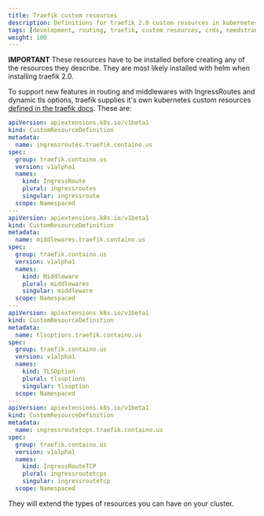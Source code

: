 ```yaml
---
title: Traefik custom resources
description: Definitions for traefik 2.0 custom resources in kubernetes
tags: [development, routing, traefik, custom resources, crds, needstranslation]
weight: 100
---
```


**IMPORTANT** These resources have to be installed before creating any of the resources they describe. They are most likely installed with helm when installing traefik 2.0.

To support new features in routing and middlewares with IngressRoutes and dynamic tls options, traefik supplies it's own kubernetes custom resources [defined in the traefik docs](https://docs.traefik.io/reference/dynamic-configuration/kubernetes-crd/).
These are:

```yaml
apiVersion: apiextensions.k8s.io/v1beta1
kind: CustomResourceDefinition
metadata:
  name: ingressroutes.traefik.containo.us
spec:
  group: traefik.containo.us
  version: v1alpha1
  names:
    kind: IngressRoute
    plural: ingressroutes
    singular: ingressroute
  scope: Namespaced
---
apiVersion: apiextensions.k8s.io/v1beta1
kind: CustomResourceDefinition
metadata:
  name: middlewares.traefik.containo.us
spec:
  group: traefik.containo.us
  version: v1alpha1
  names:
    kind: Middleware
    plural: middlewares
    singular: middleware
  scope: Namespaced
---
apiVersion: apiextensions.k8s.io/v1beta1
kind: CustomResourceDefinition
metadata:
  name: tlsoptions.traefik.containo.us
spec:
  group: traefik.containo.us
  version: v1alpha1
  names:
    kind: TLSOption
    plural: tlsoptions
    singular: tlsoption
  scope: Namespaced
---
apiVersion: apiextensions.k8s.io/v1beta1
kind: CustomResourceDefinition
metadata:
  name: ingressroutetcps.traefik.containo.us
spec:
  group: traefik.containo.us
  version: v1alpha1
  names:
    kind: IngressRouteTCP
    plural: ingressroutetcps
    singular: ingressroutetcp
  scope: Namespaced
```

They will extend the types of resources you can have on your cluster.
